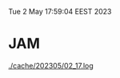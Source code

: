 Tue  2 May 17:59:04 EEST 2023
# JAM
<a href='./cache/202305/02_17.log'>./cache/202305/02_17.log</a>
